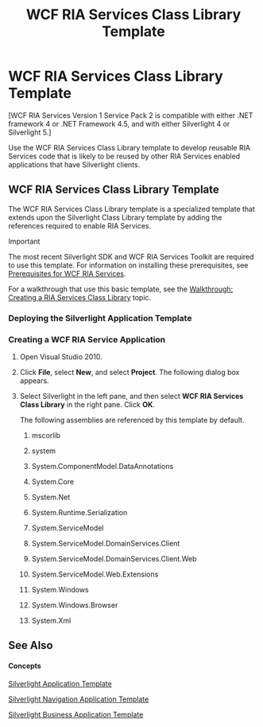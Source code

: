 ﻿---
title: WCF RIA Services Class Library Template
TOCTitle: WCF RIA Services Class Library Template
ms:assetid: 559d0af8-c554-460f-9a76-ec9e25e87a74
ms:mtpsurl: https://msdn.microsoft.com/en-us/library/Hh180768(v=VS.91)
ms:contentKeyID: 35437168
ms.date: 08/19/2013
mtps_version: v=VS.91
---

# WCF RIA Services Class Library Template

\[WCF RIA Services Version 1 Service Pack 2 is compatible with either .NET framework 4 or .NET Framework 4.5, and with either Silverlight 4 or Silverlight 5.\]

Use the WCF RIA Services Class Library template to develop reusable RIA Services code that is likely to be reused by other RIA Services enabled applications that have Silverlight clients.

## WCF RIA Services Class Library Template

The WCF RIA Services Class Library template is a specialized template that extends upon the Silverlight Class Library template by adding the references required to enable RIA Services.


> [!IMPORTANT]
> The most recent Silverlight SDK and WCF RIA Services Toolkit are required to use this template. For information on installing these prerequisites, see <A href="gg512106(v=vs.91).md">Prerequisites for WCF RIA Services</A>.


For a walkthrough that use this basic template, see the [Walkthrough: Creating a RIA Services Class Library](ee707351\(v=vs.91\).md) topic.

### Deploying the Silverlight Application Template

### Creating a WCF RIA Service Application

1.  Open Visual Studio 2010.

2.  Click **File**, select **New**, and select **Project**. The following dialog box appears.

3.  Select Silverlight in the left pane, and then select **WCF RIA Services Class Library** in the right pane. Click **OK**.
    
    The following assemblies are referenced by this template by default.
    
    1.  mscorlib
    
    2.  system
    
    3.  System.ComponentModel.DataAnnotations
    
    4.  System.Core
    
    5.  System.Net
    
    6.  System.Runtime.Serialization
    
    7.  System.ServiceModel
    
    8.  System.ServiceModel.DomainServices.Client
    
    9.  System.ServiceModel.DomainServices.Client.Web
    
    10. System.ServiceModel.Web.Extensions
    
    11. System.Windows
    
    12. System.Windows.Browser
    
    13. System.Xml

## See Also

#### Concepts

[Silverlight Application Template](hh180770\(v=vs.91\).md)

[Silverlight Navigation Application Template](hh180767\(v=vs.91\).md)

[Silverlight Business Application Template](hh180769\(v=vs.91\).md)

